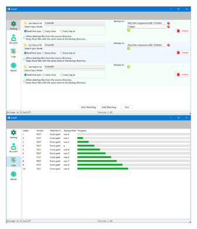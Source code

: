 ![setting UI](https://github.com/reichtiger/FileeliF/blob/main/img-show/setting.png?raw=true)
![log UI](https://github.com/reichtiger/FileeliF/blob/main/img-show/logs.png?raw=true)
